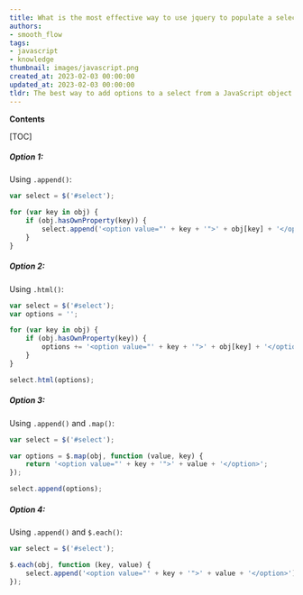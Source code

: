 ```yaml
---
title: What is the most effective way to use jquery to populate a select element with options from a JavaScript object?
authors:
- smooth_flow
tags:
- javascript
- knowledge
thumbnail: images/javascript.png
created_at: 2023-02-03 00:00:00
updated_at: 2023-02-03 00:00:00
tldr: The best way to add options to a select from a JavaScript object with jQuery is to use the .append() method.
---
```


**Contents**

[TOC]

##### Option 1:
Using `.append()`:

```javascript
var select = $('#select');

for (var key in obj) {
    if (obj.hasOwnProperty(key)) {
        select.append('<option value="' + key + '">' + obj[key] + '</option>');
    }
}
```

##### Option 2:
Using `.html()`:

```javascript
var select = $('#select');
var options = '';

for (var key in obj) {
    if (obj.hasOwnProperty(key)) {
        options += '<option value="' + key + '">' + obj[key] + '</option>';
    }
}

select.html(options);
```

##### Option 3:
Using `.append()` and `.map()`:

```javascript
var select = $('#select');

var options = $.map(obj, function (value, key) {
    return '<option value="' + key + '">' + value + '</option>';
});

select.append(options);
```

##### Option 4:
Using `.append()` and `$.each()`:

```javascript
var select = $('#select');

$.each(obj, function (key, value) {
    select.append('<option value="' + key + '">' + value + '</option>');
});
```
